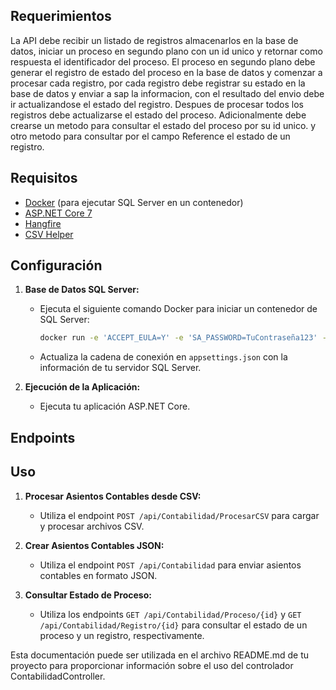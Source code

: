 ## **Requerimientos**

La API debe recibir un listado de registros almacenarlos en la base de datos, iniciar
un proceso en segundo plano con un id unico y retornar como respuesta el
identificador del proceso.
El proceso en segundo plano debe generar el registro de estado del proceso en la
base de datos y comenzar a procesar cada registro, por cada registro debe registrar
su estado en la base de datos y enviar a sap la informacion, con el resultado del
envio debe ir actualizandose el estado del registro. Despues de procesar todos los
registros debe actualizarse el estado del proceso.
Adicionalmente debe crearse un metodo para consultar el estado del proceso por su
id unico. y otro metodo para consultar por el campo Reference el estado de un
registro.

## Requisitos

- [Docker](https://www.docker.com/) (para ejecutar SQL Server en un contenedor)
- [ASP.NET Core 7](https://dotnet.microsoft.com/download/dotnet/7.0)
- [Hangfire](https://www.hangfire.io/)
- [CSV Helper](https://joshclose.github.io/CsvHelper/)

## Configuración

1. **Base de Datos SQL Server:**

   - Ejecuta el siguiente comando Docker para iniciar un contenedor de SQL Server:
     ```bash
     docker run -e 'ACCEPT_EULA=Y' -e 'SA_PASSWORD=TuContraseña123' -p 1433:1433 --name sql_server_container -d mcr.microsoft.com/mssql/server
     ```
   - Actualiza la cadena de conexión en `appsettings.json` con la información de tu servidor SQL Server.

2. **Ejecución de la Aplicación:**
   - Ejecuta tu aplicación ASP.NET Core.

## **Endpoints**

## Uso

1. **Procesar Asientos Contables desde CSV:**

   - Utiliza el endpoint `POST /api/Contabilidad/ProcesarCSV` para cargar y procesar archivos CSV.

2. **Crear Asientos Contables JSON:**

   - Utiliza el endpoint `POST /api/Contabilidad` para enviar asientos contables en formato JSON.

3. **Consultar Estado de Proceso:**
   - Utiliza los endpoints `GET /api/Contabilidad/Proceso/{id}` y `GET /api/Contabilidad/Registro/{id}` para consultar el estado de un proceso y un registro, respectivamente.

Esta documentación puede ser utilizada en el archivo README.md de tu proyecto para proporcionar información sobre el uso del controlador ContabilidadController.
